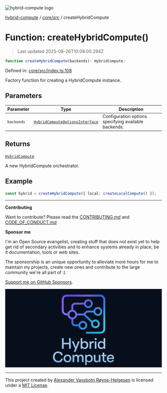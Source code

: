 <div><img alt="hybrid-compute logo" src="https://raw.githubusercontent.com/phun-ky/hybrid-compute/main/public/logo-hybrid-compute-horizontal-colored-package.svg?raw=true" style="max-height:32px;"/></div>

[hybrid-compute](../../../README.md) / [core/src](../README.md) /
createHybridCompute

# Function: createHybridCompute()

> Last updated 2025-08-26T10:08:00.294Z

```ts
function createHybridCompute(backends): HybridCompute;
```

Defined in:
[core/src/index.ts:108](https://github.com/phun-ky/hybrid-compute/blob/main/packages/core/src/index.ts#L108)

Factory function for creating a HybridCompute instance.

## Parameters

| Parameter  | Type                                                                                    | Description                                          |
| ---------- | --------------------------------------------------------------------------------------- | ---------------------------------------------------- |
| `backends` | [`HybridComputeOptionsInterface`](../types/interfaces/HybridComputeOptionsInterface.md) | Configuration options specifying available backends. |

## Returns

[`HybridCompute`](../classes/HybridCompute.md)

A new HybridCompute orchestrator.

## Example

```ts
const hybrid = createHybridCompute({ local: createLocalCompute() });
```

---

**Contributing**

Want to contribute? Please read the
[CONTRIBUTING.md](https://github.com/phun-ky/hybrid-compute/blob/main/CONTRIBUTING.md)
and
[CODE_OF_CONDUCT.md](https://github.com/phun-ky/hybrid-compute/blob/main/CODE_OF_CONDUCT.md)

**Sponsor me**

I'm an Open Source evangelist, creating stuff that does not exist yet to help
get rid of secondary activities and to enhance systems already in place, be it
documentation, tools or web sites.

The sponsorship is an unique opportunity to alleviate more hours for me to
maintain my projects, create new ones and contribute to the large community
we're all part of :)

[Support me on GitHub Sponsors](https://github.com/sponsors/phun-ky).

![@hybrid-compute banner with logo and text](https://github.com/phun-ky/hybrid-compute/blob/main/public/logo-banner.png?raw=true)

---

This project created by [Alexander Vassbotn Røyne-Helgesen](http://phun-ky.net)
is licensed under a [MIT License](https://choosealicense.com/licenses/mit/).
